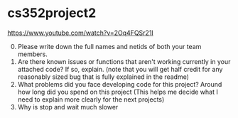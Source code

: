 # cs352project2

https://www.youtube.com/watch?v=2Oq4FQSr21I

0. Please write down the full names and netids of both your team members.
1. Are there known issues or functions that aren't working currently in your
   attached code? If so, explain. (note that you will get half credit for any reasonably sized bug that is fully explained in the readme)
3. What problems did you face developing code for this project? Around how long did you spend on this project (This helps me decide what I need to explain more clearly for the next projects)
4. Why is stop and wait much slower
